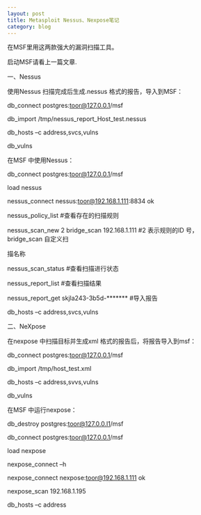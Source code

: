 ```yaml
---
layout: post
title: Metasploit Nessus、Nexpose笔记
category: blog
---
```

在MSF里用这两款强大的漏洞扫描工具。

启动MSF请看上一篇文章.

一、Nessus

使用Nessus 扫描完成后生成.nessus 格式的报告，导入到MSF：

db_connect postgres:toor@127.0.0.1/msf

db_import /tmp/nessus_report_Host_test.nessus

db_hosts –c address,svcs,vulns

db_vulns

在MSF 中使用Nessus：

db_connect postgres:toor@127.0.0.1/msf

load nessus

nessus_connect nessus:toor@192.168.1.111:8834 ok

nessus_policy_list #查看存在的扫描规则

nessus_scan_new 2 bridge_scan 192.168.1.111 #2 表示规则的ID 号，bridge_scan 自定义扫

描名称

nessus_scan_status #查看扫描进行状态

nessus_report_list #查看扫描结果

nessus_report_get skjla243-3b5d-******* #导入报告

db_hosts –c address,svcs,vulns

二、NeXpose

在nexpose 中扫描目标并生成xml 格式的报告后，将报告导入到msf：

db_connect postgres:toor@127.0.0.1/msf

db_import /tmp/host_test.xml

db_hosts –c address,svvs,vulns

db_vulns

在MSF 中运行nexpose：

db_destroy postgres:toor@127.0.0.l1/msf

db_connect postgres:toor@127.0.0.1/msf

load nexpose

nexpose_connect –h

nexpose_connect nexpose:toor@192.168.1.111 ok

nexpose_scan 192.168.1.195

db_hosts –c address